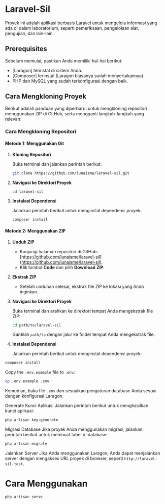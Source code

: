# Laravel-Sil

Proyek ini adalah aplikasi berbasis Laravel untuk mengelola informasi yang ada di dalam laboratorium, seperti pemeriksaan, pengelolaan alat, pengujian, dan lain-lain.

## Prerequisites

Sebelum memulai, pastikan Anda memiliki hal-hal berikut:

-   [Laragon] terinstal di sistem Anda.
-   [Composer] terinstal (Laragon biasanya sudah menyertakannya).
-   PHP dan MySQL yang sudah terkonfigurasi dengan baik.

## Cara Mengkloning Proyek

Berikut adalah panduan yang diperbarui untuk mengkloning repositori menggunakan ZIP di GitHub, serta mengganti langkah-langkah yang relevan:

### Cara Mengkloning Repositori

#### Metode 1: Menggunakan Git

1. **Kloning Repositori**

    Buka terminal dan jalankan perintah berikut:

    ```bash
    git clone https://github.com/lunaisme/laravel-sil.git
    ```

2. **Navigasi ke Direktori Proyek**

    ```bash
    cd laravel-sil
    ```

3. **Instalasi Dependensi**

    Jalankan perintah berikut untuk menginstal dependensi proyek:

    ```bash
    composer install
    ```

#### Metode 2: Menggunakan ZIP

1. **Unduh ZIP**

    - Kunjungi halaman repositori di GitHub: [https://github.com/lunaisme/laravel-sil](https://github.com/lunaisme/laravel-sil).
    - Klik tombol **Code** dan pilih **Download ZIP**.

2. **Ekstrak ZIP**

    - Setelah unduhan selesai, ekstrak file ZIP ke lokasi yang Anda inginkan.

3. **Navigasi ke Direktori Proyek**

    Buka terminal dan arahkan ke direktori tempat Anda mengekstrak file ZIP:

    ```bash
    cd path/to/laravel-sil
    ```

    Gantilah `path/to` dengan jalur ke folder tempat Anda mengekstrak file.

4. **Instalasi Dependensi**

    Jalankan perintah berikut untuk menginstal dependensi proyek:

```bash
composer install
```

Copy the `.env.example` file to `.env`:

```bash
cp .env.example .env
```

Kemudian, buka file `.env` dan sesuaikan pengaturan database Anda sesuai dengan konfigurasi Laragon.

Generate Kunci Aplikasi Jalankan perintah berikut untuk menghasilkan kunci aplikasi:

```bash
php artisan key:generate
```

Migrasi Database Jika proyek Anda menggunakan migrasi, jalankan perintah berikut untuk membuat tabel di database:

```bash
php artisan migrate
```

Jalankan Server Jika Anda menggunakan Laragon, Anda dapat menjalankan server dengan mengakses URL proyek di browser, seperti `http://laravel-sil.test`.

# Cara Menggunakan

```bash
php artisan serve
```
